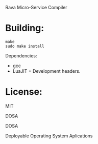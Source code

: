 Rava Micro-Service Compiler

# Building:
```
make
sudo make install
```

Dependencies:
- gcc
- LuaJIT + Development headers.

# License:
MIT

DOSA

DOSA

Deployable Operating System Aplications
